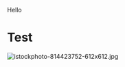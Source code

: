 Hello
# Test

![istockphoto-814423752-612x612.jpg](https://docs-api.cloudlabs.ai/repos/raw.githubusercontent.com/Rabin-spektra/Messi-Project/main/messi-test-folder/images/istockphoto-814423752-612x612.jpg?token=8b2t1Sg45N8JBe8QNwBlyhJq)

<grouped-questions source="labguidepage0016PLNeu2V" />

<question source="labguidepage001SdAp7vme" />
